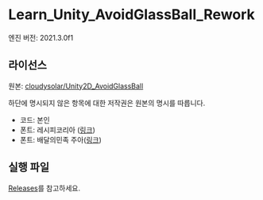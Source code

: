 # Learn_Unity_AvoidGlassBall_Rework

엔진 버전: 2021.3.0f1

## 라이선스

원본: [cloudysolar/Unity2D_AvoidGlassBall](https://github.com/cloudysolar/Unity2D_AvoidGlassBall)

하단에 명시되지 않은 항목에 대한 저작권은 원본의 명시를 따릅니다.

- 코드: 본인
- 폰트: 레시피코리아 ([링크](https://recipekorea.com/bbs/board.php?bo_table=ld_0308&wr_id=2479))
- 폰트: 배달의민족 주아([링크](http://font.woowahan.com/jua/))

## 실행 파일

[Releases](https://github.com/hwahyang1/Learn_Unity_AvoidGlassBall_Rework/releases)를 참고하세요.